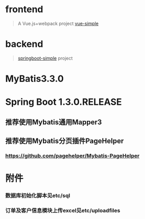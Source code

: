 # frontend

> A Vue.js+webpack project [vue-simple](http://github.com/alreadygo/vue-simple)

# backend

> [springboot-simple](https://github.com/alreadygo/springboot-simple) project

# MyBatis3.3.0

# Spring Boot 1.3.0.RELEASE

## 推荐使用Mybatis通用Mapper3

## 推荐使用Mybatis分页插件PageHelper

### https://github.com/pagehelper/Mybatis-PageHelper

# 附件

### 数据库初始化脚本见etc/sql
### 订单及客户信息模块上传excel见etc/uploadfiles


